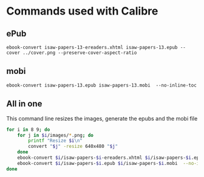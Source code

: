 # Commands used with Calibre


## ePub
`ebook-convert isaw-papers-13-ereaders.xhtml isaw-papers-13.epub --cover ../cover.png --preserve-cover-aspect-ratio`

## mobi

`ebook-convert isaw-papers-13.epub isaw-papers-13.mobi  --no-inline-toc`

## All in one
This command line resizes the images, generate the epubs and the mobi file

```bash
for i in 8 9; do
    for j in $i/images/*.png; do
        printf "Resize $i\n"
        convert "$j" -resize 640x480 "$j"
    done
    ebook-convert $i/isaw-papers-$i-ereaders.xhtml $i/isaw-papers-$i.epub --cover cover.png --preserve-cover-aspect-ratio 
    ebook-convert $i/isaw-papers-$i.epub $i/isaw-papers-$i.mobi  --no-inline-toc
done
```
